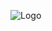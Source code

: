 ![Logo](https://res.cloudinary.com/abdelwahab-youssef/image/upload/v1664822398/media/projects/7913ac4d-e7a0-4a1e-9ef9-0a67e3c641a0_qsxqxe.png)
